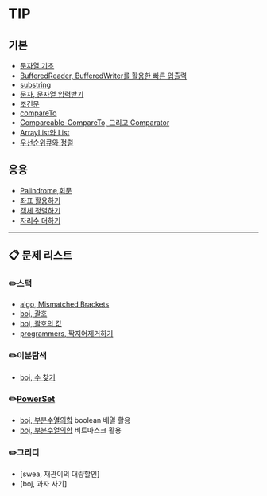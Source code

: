 # TIP
## 기본
* [문자열 기초](https://github.com/kHeNoTbB/Algorithm/blob/master/tip/%EB%AC%B8%EC%9E%90%EC%97%B4%EA%B8%B0%EC%B4%88.md)
* [BufferedReader, BufferedWriter를 활용한 빠른 입출력](https://github.com/kHeNoTbB/Algorithm/blob/master/tip/BufferedReader%2C%20BufferedWriter%EB%A5%BC%20%ED%99%9C%EC%9A%A9%ED%95%9C%20%EB%B9%A0%EB%A5%B8%20%EC%9E%85%EC%B6%9C%EB%A0%A5.md)
* [substring](https://github.com/kHeNoTbB/Algorithm/blob/master/tip/substring.md)
* [문자, 문자열 입력받기](https://github.com/kHeNoTbB/Algorithm/blob/master/tip/%EB%AC%B8%EC%9E%90%2C%20%EB%AC%B8%EC%9E%90%EC%97%B4%20%EC%9E%85%EB%A0%A5%EB%B0%9B%EA%B8%B0.md)
* [조건문](https://github.com/kHeNoTbB/Algorithm/blob/master/tip/%EC%A1%B0%EA%B1%B4%EB%AC%B8.md)
* [compareTo](https://github.com/kHeNoTbB/Algorithm/blob/master/tip/compareTo.md)
* [Compareable-CompareTo, 그리고 Comparator](https://github.com/kHeNoTbB/Algorithm/blob/master/tip/Compareable-CompareTo%2C%20%EA%B7%B8%EB%A6%AC%EA%B3%A0%20Comparator.md)
* [ArrayList와 List](https://github.com/kHeNoTbB/Algorithm/blob/master/tip/ArrayList%EC%99%80%20List.md)
* [우선순위큐와 정렬](https://github.com/kHeNoTbB/Algorithm/blob/master/tip/PriorityQueue.md)

## 응용
* [Palindrome,회문](https://github.com/kHeNoTbB/Algorithm/blob/master/tip/Palindrome%2C%ED%9A%8C%EB%AC%B8.md)
* [좌표 활용하기](https://github.com/kHeNoTbB/Algorithm/blob/master/tip/%EC%A2%8C%ED%91%9C%20%ED%99%9C%EC%9A%A9%ED%95%98%EA%B8%B0.md)
* [객체 정렬하기](https://github.com/kHeNoTbB/Algorithm/blob/master/tip/%EA%B0%9D%EC%B2%B4%20%EC%A0%95%EB%A0%AC%ED%95%98%EA%B8%B0.md)
* [자리수 더하기](https://github.com/kHeNoTbB/Algorithm/blob/master/tip/%EC%9E%90%EB%A6%AC%EC%88%98%20%EB%8D%94%ED%95%98%EA%B8%B0.md)

****

## 📋 문제 리스트
### ✏️스택
* [algo, Mismatched Brackets](https://github.com/kHeNoTbB/Algorithm/blob/master/Algospot/BRACKETS2.java)
* [boj, 괄호](https://github.com/kHeNoTbB/Algorithm/blob/master/baekjoon/9012.java)
* [boj, 괄호의 값](https://www.acmicpc.net/problem/2504)
* [programmers, 짝지어제거하기](https://programmers.co.kr/learn/courses/30/lessons/12973)

### ✏️이분탐색
* [boj, 수 찾기](https://github.com/kHeNoTbB/Algorithm/blob/master/baekjoon/1920.java)

### ✏️[PowerSet](https://github.com/kHeNoTbB/Algorithm/blob/master/Exhaustive%20Search/(1)%20PowerSet.md)
* [boj, 부분수열의합](https://github.com/kHeNoTbB/Algorithm/blob/master/baekjoon/1182_boolean.java) boolean 배열 활용
* [boj, 부분수열의합](https://github.com/kHeNoTbB/Algorithm/blob/master/baekjoon/1182_bitmask.java) 비트마스크 활용

### ✏️그리디
* [swea, 재관이의 대량할인]
* [boj, 과자 사기]

